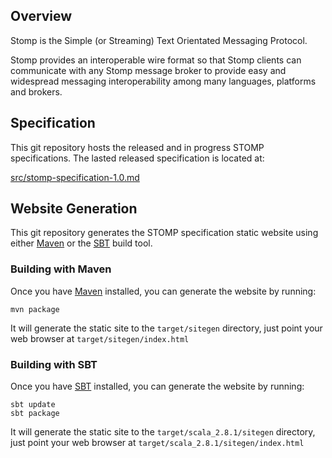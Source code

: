 ## Overview

Stomp is the Simple (or Streaming) Text Orientated Messaging Protocol.

Stomp provides an interoperable wire format so that Stomp clients can
communicate with any Stomp message broker to provide easy and widespread
messaging interoperability among many languages, platforms and brokers.

## Specification

This git repository hosts the released and in progress STOMP specifications.  The
lasted released specification is located at:

[src/stomp-specification-1.0.md](src/stomp-specification-1.0.md)

## Website Generation

This git repository generates the STOMP specification static website
using either [Maven](http://maven.apache.org/download.html) or the
[SBT](http://code.google.com/p/simple-build-tool/wiki/Setup) build tool.

### Building with Maven

Once you have [Maven](http://maven.apache.org/download.html) installed,
you can generate the website by running:

    mvn package

It will generate the static site to the `target/sitegen` directory, just
point your web browser at `target/sitegen/index.html`

### Building with SBT

Once you have
[SBT](http://code.google.com/p/simple-build-tool/wiki/Setup) installed,
you can generate the website by running:

    sbt update
    sbt package

It will generate the static site to the `target/scala_2.8.1/sitegen` directory, just
point your web browser at `target/scala_2.8.1/sitegen/index.html`

